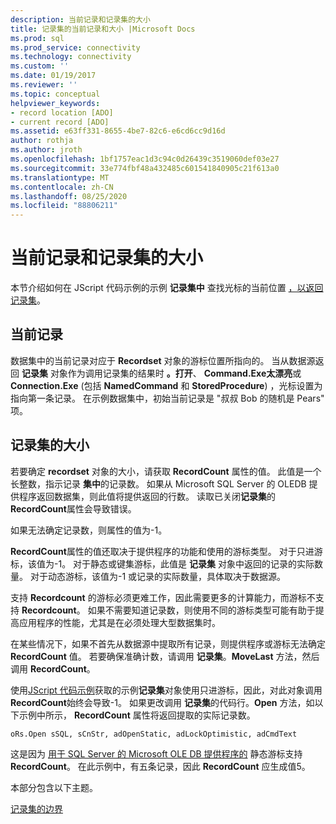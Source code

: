 ```yaml
---
description: 当前记录和记录集的大小
title: 记录集的当前记录和大小 |Microsoft Docs
ms.prod: sql
ms.prod_service: connectivity
ms.technology: connectivity
ms.custom: ''
ms.date: 01/19/2017
ms.reviewer: ''
ms.topic: conceptual
helpviewer_keywords:
- record location [ADO]
- current record [ADO]
ms.assetid: e63ff331-8655-4be7-82c6-e6cd6cc9d16d
author: rothja
ms.author: jroth
ms.openlocfilehash: 1bf1757eac1d3c94c0d26439c3519060def03e27
ms.sourcegitcommit: 33e774fbf48a432485c601541840905c21f613a0
ms.translationtype: MT
ms.contentlocale: zh-CN
ms.lasthandoff: 08/25/2020
ms.locfileid: "88806211"
---
```

# <a name="current-record-and-size-of-recordset"></a>当前记录和记录集的大小
本节介绍如何在 JScript 代码示例的示例 **记录集中** 查找光标的当前位置 [，以返回记录集](./jscript-code-example-to-return-a-recordset.md)。  
  
## <a name="current-record"></a>当前记录  
 数据集中的当前记录对应于 **Recordset** 对象的游标位置所指向的。 当从数据源返回 **记录集** 对象作为调用记录集的结果时 **。打开**、 **Command.Exe太漂亮**或 **Connection.Exe** (包括 **NamedCommand** 和 **StoredProcedure**) ，光标设置为指向第一条记录。 在示例数据集中，初始当前记录是 "叔叔 Bob 的随机是 Pears" 项。  
  
## <a name="size-of-recordset"></a>记录集的大小  
 若要确定 **recordset** 对象的大小，请获取 **RecordCount** 属性的值。 此值是一个长整数，指示记录 **集中**的记录数。 如果从 Microsoft SQL Server 的 OLEDB 提供程序返回数据集，则此值将提供返回的行数。 读取已关闭**记录集**的**RecordCount**属性会导致错误。  
  
 如果无法确定记录数，则属性的值为-1。  
  
 **RecordCount**属性的值还取决于提供程序的功能和使用的游标类型。 对于只进游标，该值为-1。 对于静态或键集游标，此值是 **记录集** 对象中返回的记录的实际数量。 对于动态游标，该值为-1 或记录的实际数量，具体取决于数据源。  
  
 支持 **Recordcount** 的游标必须更难工作，因此需要更多的计算能力，而游标不支持 **Recordcount**。 如果不需要知道记录数，则使用不同的游标类型可能有助于提高应用程序的性能，尤其是在必须处理大型数据集时。  
  
 在某些情况下，如果不首先从数据源中提取所有记录，则提供程序或游标无法确定 **RecordCount** 值。 若要确保准确计数，请调用 **记录集**。**MoveLast** 方法，然后调用 **RecordCount**。  
  
 使用[JScript 代码示例](./jscript-code-example-to-return-a-recordset.md)获取的示例**记录集**对象使用只进游标，因此，对此对象调用**RecordCount**始终会导致-1。 如果更改调用 **记录集**的代码行。**Open** 方法，如以下示例中所示， **RecordCount** 属性将返回提取的实际记录数。  
  
```  
oRs.Open sSQL, sCnStr, adOpenStatic, adLockOptimistic, adCmdText   
```  
  
 这是因为 [用于 SQL Server 的 Microsoft OLE DB 提供程序的](../appendixes/microsoft-ole-db-provider-for-sql-server.md) 静态游标支持 **RecordCount**。 在此示例中，有五条记录，因此 **RecordCount** 应生成值5。  
  
 本部分包含以下主题。  
  
 [记录集的边界](./boundaries-of-a-recordset.md)